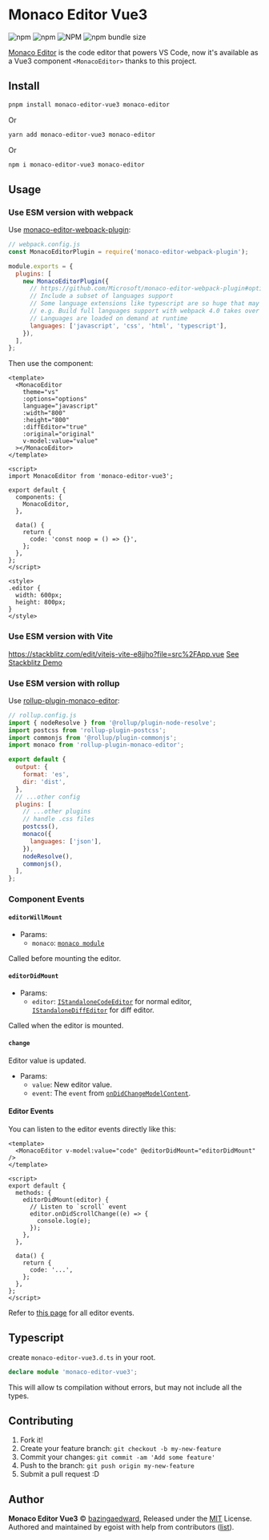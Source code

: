 # Monaco Editor Vue3

![npm](https://img.shields.io/npm/v/monaco-editor-vue3)
![npm](https://img.shields.io/npm/dt/monaco-editor-vue3)
![NPM](https://img.shields.io/npm/l/monaco-editor-vue3)
![npm bundle size](https://img.shields.io/bundlephobia/min/format-rmb)

[Monaco Editor](https://github.com/Microsoft/monaco-editor) is the code editor that powers VS Code, now it's available as a Vue3 component `<MonacoEditor>` thanks to this project.

## Install

```bash
pnpm install monaco-editor-vue3 monaco-editor
```

Or

```bash
yarn add monaco-editor-vue3 monaco-editor
```

Or

```bash
npm i monaco-editor-vue3 monaco-editor
```

## Usage

### Use ESM version with webpack

Use [monaco-editor-webpack-plugin](https://github.com/Microsoft/monaco-editor-webpack-plugin):

```js
// webpack.config.js
const MonacoEditorPlugin = require('monaco-editor-webpack-plugin');

module.exports = {
  plugins: [
    new MonacoEditorPlugin({
      // https://github.com/Microsoft/monaco-editor-webpack-plugin#options
      // Include a subset of languages support
      // Some language extensions like typescript are so huge that may impact build performance
      // e.g. Build full languages support with webpack 4.0 takes over 80 seconds
      // Languages are loaded on demand at runtime
      languages: ['javascript', 'css', 'html', 'typescript'],
    }),
  ],
};
```

Then use the component:

```vue
<template>
  <MonacoEditor
    theme="vs"
    :options="options"
    language="javascript"
    :width="800"
    :height="800"
    :diffEditor="true"
    :original="original"
    v-model:value="value"
  ></MonacoEditor>
</template>

<script>
import MonacoEditor from 'monaco-editor-vue3';

export default {
  components: {
    MonacoEditor,
  },

  data() {
    return {
      code: 'const noop = () => {}',
    };
  },
};
</script>

<style>
.editor {
  width: 600px;
  height: 800px;
}
</style>
```

### Use ESM version with Vite
https://stackblitz.com/edit/vitejs-vite-e8jjho?file=src%2FApp.vue
[See Stackblitz Demo](https://stackblitz.com/edit/vitejs-vite-e8jjho)

### Use ESM version with rollup

Use [rollup-plugin-monaco-editor](https://github.com/chengcyber/rollup-plugin-monaco-editor):

```js
// rollup.config.js
import { nodeResolve } from '@rollup/plugin-node-resolve';
import postcss from 'rollup-plugin-postcss';
import commonjs from '@rollup/plugin-commonjs';
import monaco from 'rollup-plugin-monaco-editor';

export default {
  output: {
    format: 'es',
    dir: 'dist',
  },
  // ...other config
  plugins: [
    // ...other plugins
    // handle .css files
    postcss(),
    monaco({
      languages: ['json'],
    }),
    nodeResolve(),
    commonjs(),
  ],
};
```

### Component Events

#### `editorWillMount`

- Params:
  - `monaco`: [`monaco module`](https://microsoft.github.io/monaco-editor/api/index.html)

Called before mounting the editor.

#### `editorDidMount`

- Params:
  - `editor`: [`IStandaloneCodeEditor`](https://microsoft.github.io/monaco-editor/api/interfaces/monaco.editor.istandalonecodeeditor.html) for normal editor, [`IStandaloneDiffEditor`](https://microsoft.github.io/monaco-editor/api/interfaces/monaco.editor.istandalonediffeditor.html) for diff editor.

Called when the editor is mounted.

#### `change`

Editor value is updated.

- Params:
  - `value`: New editor value.
  - `event`: The `event` from [`onDidChangeModelContent`](https://microsoft.github.io/monaco-editor/api/interfaces/monaco.editor.istandalonecodeeditor.html#ondidchangemodelcontent).

#### Editor Events

You can listen to the editor events directly like this:

```vue
<template>
  <MonacoEditor v-model:value="code" @editorDidMount="editorDidMount" />
</template>

<script>
export default {
  methods: {
    editorDidMount(editor) {
      // Listen to `scroll` event
      editor.onDidScrollChange((e) => {
        console.log(e);
      });
    },
  },

  data() {
    return {
      code: '...',
    };
  },
};
</script>
```

Refer to [this page](https://microsoft.github.io/monaco-editor/api/interfaces/monaco.editor.istandalonecodeeditor.html) for all editor events.

## Typescript

create `monaco-editor-vue3.d.ts` in your root.

```ts
declare module 'monaco-editor-vue3';
```

This will allow ts compilation without errors, but may not include all the types.

## Contributing

1. Fork it!
2. Create your feature branch: `git checkout -b my-new-feature`
3. Commit your changes: `git commit -am 'Add some feature'`
4. Push to the branch: `git push origin my-new-feature`
5. Submit a pull request :D

## Author

**Monaco Editor Vue3** © [bazingaedward](https://github.com/bazingaedward), Released under the [MIT](./LICENSE) License.<br>
Authored and maintained by egoist with help from contributors ([list](https://github.com/bazingaedward/monaco-editor-vue3/contributors)).
